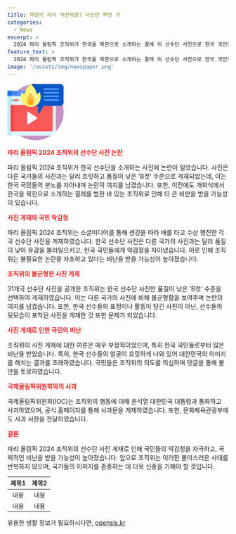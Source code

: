 ```yaml
---
title: 북한의 파리 적반하장? 사진만 뿌연 거
categories:
  - News
excerpt: >
  2024 파리 올림픽 조직위가 한국을 북한으로 소개하는 결례 뒤 선수단 사진으로 한국 국민의 악감정을 자극한 사건이 발생했다. 조직위는 센강을 따라 행진한 각국 선수단 사진을 공개했는데 한국 선수단 사진만 흐릿하고 질이 낮은 B컷으로 게재됐다. 이로 인해 한국 국민들은 악의적 의도를 의심하고 논란이 일고 있다. IOC 위원장이 한국을 잘못 표현한 사과문을 올리기도 했다. 또한, 올림픽 조직위는 다른 국가들의 사진은 선수들의 표정과 환호하는 모습을 잡았는데, 한국 선수단 사진은 얼굴이 확인되지 않을 정도로 질이 낮은 사진을 선택했다. 이에 대한 비판이 쏟아졌다.
feature_text: >
  2024 파리 올림픽 조직위가 한국을 북한으로 소개하는 결례 뒤 선수단 사진으로 한국 국민의 악감정을 자극한 사건이 발생했다. 조직위는 센강을 따라 행진한 각국 선수단 사진을 공개했는데 한국 선수단 사진만 흐릿하고 질이 낮은 B컷으로 게재됐다. 이로 인해 한국 국민들은 악의적 의도를 의심하고 논란이 일고 있다. IOC 위원장이 한국을 잘못 표현한 사과문을 올리기도 했다. 또한, 올림픽 조직위는 다른 국가들의 사진은 선수들의 표정과 환호하는 모습을 잡았는데, 한국 선수단 사진은 얼굴이 확인되지 않을 정도로 질이 낮은 사진을 선택했다. 이에 대한 비판이 쏟아졌다.
image: '/assets/img/newspaper.png'
---
```


<p><img src="/assets/img/news.png" alt="rentncar 속보" /></p>

<p><b><span style="color: #ee2323;">파리 올림픽 2024 조직위의 선수단 사진 논란</span></b></p>

<p>파리 올림픽 2024 조직위가 한국 선수단을 소개하는 사진에 논란이 일었습니다. 사진은 다른 국가들의 사진과는 달리 흐릿하고 품질이 낮은 'B컷' 수준으로 게재되었는데, 이는 한국 국민들의 분노를 자아내며 논란의 여지를 남겼습니다. 또한, 이전에도 개회식에서 한국을 북한으로 소개하는 결례를 범한 바 있는 조직위로 인해 더 큰 비판을 받을 가능성이 있습니다.</p>

<p data-ke-size="size16"></p>

<p><b><span style="color: #ee2323;">사진 게재와 국민 악감정</span></b></p>

<p>파리 올림픽 2024 조직위는 소셜미디어를 통해 센강을 따라 배를 타고 수상 행진한 각국 선수단 사진을 게재하였습니다. 한국 선수단 사진은 다른 국가의 사진과는 달리 품질이 낮아 유감을 불러일으키고, 한국 국민들에게 악감정을 자아냈습니다. 이로 인해 조직위는 불필요한 논란을 자초하고 있다는 비난을 받을 가능성이 높아졌습니다.</p>

<p data-ke-size="size16"></p>

<p><b><span style="color: #ee2323;">조직위의 불균형한 사진 게재</span></b></p>

<p>31개국 선수단 사진을 공개한 조직위는 한국 선수단 사진만 품질이 낮은 'B컷' 수준을 선택하여 게재하였습니다. 이는 다른 국가의 사진에 비해 불균형함을 보여주며 논란의 여지를 남겼습니다. 또한, 한국 선수들의 표정이나 활동이 담긴 사진이 아닌, 선수들의 뒷모습이 포착된 사진을 게재한 것 또한 문제가 되었습니다.</p>

<p data-ke-size="size16"></p>

<p><b><span style="color: #ee2323;">사진 게재로 인한 국민의 비난</span></b></p>

<p>조직위의 사진 게재에 대한 여론은 매우 부정적이었으며, 특히 한국 국민들로부터 많은 비난을 받았습니다. 특히, 한국 선수들의 얼굴이 흐릿하게 나와 있어 대한민국의 이미지를 해치는 결과를 초래하였습니다. 국민들은 조직위의 의도를 의심하며 댓글을 통해 불만을 토로하였습니다.</p>

<p data-ke-size="size16"></p>

<p><b><span style="color: #ee2323;">국제올림픽위원회와의 사과</span></b></p>

<p>국제올림픽위원회(IOC)는 조직위의 행동에 대해 윤석열 대한민국 대통령과 통화하고 사과하였으며, 공식 홈페이지를 통해 사과문을 게재하였습니다. 또한, 문화체육관광부에도 사과 서한을 전달하였습니다.</p>

<p data-ke-size="size16"></p>

<p><b><span style="color: #ee2323;">결론</span></b></p>

<p>파리 올림픽 2024 조직위의 선수단 사진 게재로 인해 국민들의 악감정을 자극하고, 국제적인 비난을 받을 가능성이 높아졌습니다. 앞으로 조직위는 이러한 불미스러운 사태를 반복하지 않으며, 국가들의 이미지를 존중하는 데 더욱 신중을 기해야 할 것입니다.</p>

<p data-ke-size="size16"></p>

<table>
    <thead>
        <tr>
            <th style="text-align: center;">제목1</th>
            <th style="text-align: center;">제목2</th>
        </tr>
    </thead>
    <tbody>
        <tr>
            <td style="text-align: center;">내용</td>
            <td style="text-align: center;">내용</td>
        </tr>
        <tr>
            <td style="text-align: center;">내용</td>
            <td style="text-align: center;">내용</td>
        </tr>
    </tbody>
</table>
유용한 생활 정보가 필요하시다면, <a href="https://opensis.kr" rel="dofollow">opensis.kr</a>


